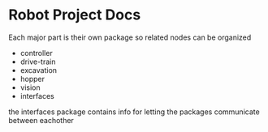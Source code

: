 # Robot Project Docs
Each major part is their own package so related nodes can be organized
- controller
- drive-train
- excavation
- hopper
- vision
- interfaces

the interfaces package contains info for letting the packages communicate between eachother